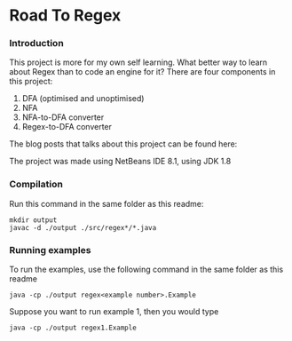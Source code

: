 # Road To Regex

### Introduction
This project is more for my own self learning. What better way to learn about Regex than to code an engine for it? 
There are four components in this project:

1. DFA (optimised and unoptimised) 
2. NFA 
3. NFA-to-DFA converter 
4. Regex-to-DFA converter 

The blog posts that talks about this project can be found here:


The project was made using NetBeans IDE 8.1, using JDK 1.8

### Compilation
Run this command in the same folder as this readme:
```
mkdir output
javac -d ./output ./src/regex*/*.java
```

### Running examples
To run the examples, use the following command in the same folder as this readme
```
java -cp ./output regex<example number>.Example
```

Suppose you want to run example 1, then you would type
```
java -cp ./output regex1.Example
```
